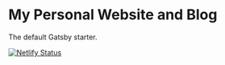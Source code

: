 # My Personal Website and Blog
The default Gatsby starter.

[![Netlify Status](https://api.netlify.com/api/v1/badges/8304bfd6-55d2-4aaa-bd75-8b1f8ea925dc/deploy-status)](https://app.netlify.com/sites/musing-minsky-039655/deploys)
